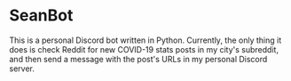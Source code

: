 # SeanBot

This is a personal Discord bot written in Python. Currently, the only thing it
does is check Reddit for new COVID-19 stats posts in my city's subreddit, and
then send a message with the post's URLs in my personal Discord server.